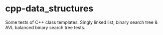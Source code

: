 # cpp-data_structures
Some tests of C++ class templates. Singly linked list, binary search tree & AVL balanced binary search tree tests.
